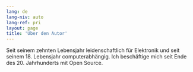 ```yaml
---
lang: de
lang-niv: auto
lang-ref: pri
layout: page
title: 'Über den Autor'
---
```


Seit seinem zehnten Lebensjahr leidenschaftlich für Elektronik und seit seinem 18. Lebensjahr computerabhängig. Ich beschäftige mich seit Ende des 20. Jahrhunderts mit Open Source.


